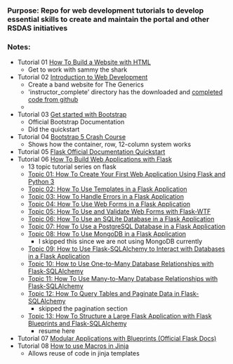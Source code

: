 ### Purpose: Repo for web development tutorials to develop essential skills to create and maintain the portal and other RSDAS initiatives
### Notes:
* Tutorial 01 [How To Build a Website with HTML](https://www.digitalocean.com/community/tutorial-series/how-to-build-a-website-with-html)
   - Get to work with sammy the shark
* Tutorial 02 [Introduction to Web Development](https://www.youtube.com/playlist?list=PLZlA0Gpn_vH-cEDOofOujFIknfZZpIk3a)
   - Create a band website for The Generics
   - 'instructor_complete' directory has the downloaded and [completed code from github](https://github.com/WebDevSimplified/Introduction-to-Web-Development)
   - 
* Tutorial 03 [Get started with Bootstrap](https://getbootstrap.com/docs/5.3/getting-started/introduction/)
   - Official Bootstrap Documentation
   - Did the quickstart
* Tutorial 04 [Bootstrap 5 Crash Course](https://www.youtube.com/watch?v=Jyvffr3aCp0)
   - Shows how the container, row, 12-column system works
* Tutorial 05 [Flask Official Documentation Quickstart](https://flask.palletsprojects.com/en/latest/quickstart/)
* Tutorial 06 [How To Build Web Applications with Flask](https://www.digitalocean.com/community/tutorial-series/how-to-create-web-sites-with-flask)
   - 13 topic tutorial series on flask
   - [Topic 01: How To Create Your First Web Application Using Flask and Python 3](https://www.digitalocean.com/community/tutorials/how-to-create-your-first-web-application-using-flask-and-python-3)
   - [Topic 02: How To Use Templates in a Flask Application](https://www.digitalocean.com/community/tutorials/how-to-use-templates-in-a-flask-application)
   - [Topic 03: How To Handle Errors in a Flask Application](https://www.digitalocean.com/community/tutorials/how-to-handle-errors-in-a-flask-application)
   - [Topic 04: How To Use Web Forms in a Flask Application](https://www.digitalocean.com/community/tutorials/how-to-use-web-forms-in-a-flask-application)
   - [Topic 05: How To Use and Validate Web Forms with Flask-WTF](https://www.digitalocean.com/community/tutorials/how-to-use-and-validate-web-forms-with-flask-wtf)
   - [Topic 06: How To Use an SQLite Database in a Flask Application](https://www.digitalocean.com/community/tutorials/how-to-use-an-sqlite-database-in-a-flask-application)
   - [Topic 07: How To Use a PostgreSQL Database in a Flask Application](https://www.digitalocean.com/community/tutorials/how-to-use-a-postgresql-database-in-a-flask-application)
   - [Topic 08: How To Use MongoDB in a Flask Application](https://www.digitalocean.com/community/tutorials/how-to-use-mongodb-in-a-flask-application)
     - I skipped this since we are not using MongoDB currently
   - [Topic 09: How to Use Flask-SQLAlchemy to Interact with Databases in a Flask Application](https://www.digitalocean.com/community/tutorials/how-to-use-flask-sqlalchemy-to-interact-with-databases-in-a-flask-application)
   - [Topic 10: How to Use One-to-Many Database Relationships with Flask-SQLAlchemy](https://www.digitalocean.com/community/tutorials/how-to-use-one-to-many-database-relationships-with-flask-sqlalchemy)
   - [Topic 11: How To Use Many-to-Many Database Relationships with Flask-SQLAlchemy](https://www.digitalocean.com/community/tutorials/how-to-use-many-to-many-database-relationships-with-flask-sqlalchemy)
   - [Topic 12: How To Query Tables and Paginate Data in Flask-SQLAlchemy](https://www.digitalocean.com/community/tutorials/how-to-query-tables-and-paginate-data-in-flask-sqlalchemy)
     - skipped the pagination section 
   - [Topic 13: How To Structure a Large Flask Application with Flask Blueprints and Flask-SQLAlchemy](https://www.digitalocean.com/community/tutorials/how-to-structure-a-large-flask-application-with-flask-blueprints-and-flask-sqlalchemy)
     - resume here 
* Tutorial 07 [Modular Applications with Blueprints (Official Flask Docs)](https://flask.palletsprojects.com/en/latest/blueprints/)
* Tutorial 08 [How to use Macros in Jinja](https://www.geeksforgeeks.org/how-to-use-macros-in-jinja/)
  - Allows reuse of code in jinja templates
   